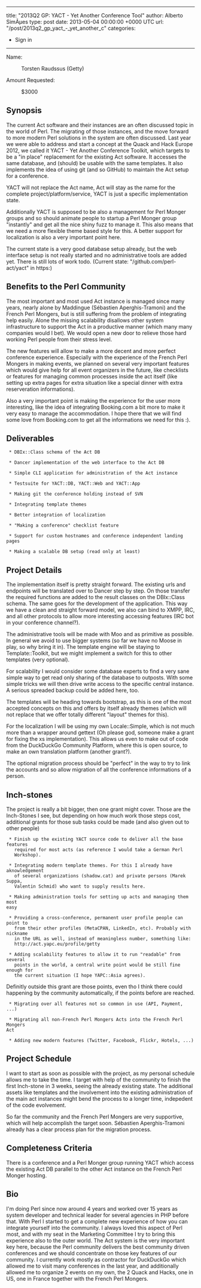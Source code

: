 
---
title: "2013Q2 GP: YACT - Yet Another Conference Tool"
author: Alberto SimÃµes
type: post
date: 2013-05-04 00:00:00 +0000 UTC
url: "/post/2013q2_gp_yact_-_yet_another_c"
categories:
 - Sign in

---

<dl>

<dt id="Name">Name:</dt>
<dd>

<p>Torsten Raudssus (Getty)</p>

</dd>
<dt id="Amount-Requested">Amount Requested:</dt>
<dd>

<p>$3000</p>

</dd>
</dl>

<h2 id="Synopsis">Synopsis</h2>

<p>The current Act software and their instances are an often discussed topic in the world of Perl. The migrating of those instances, and the move forward to more modern Perl solutions in the system are often discussed. Last year we were able to address and start a concept at the Quack and Hack Europe 2012, we called it YACT - Yet Another Conference Toolkit, which targets to be a &quot;in place&quot; replacement for the existing Act software. It accesses the same database, and (should) be usable with the same templates. It also implements the idea of using git (and so GitHub) to maintain the Act setup for a conference.</p>

<p>YACT will not replace the Act name, Act will stay as the name for the complete project/platform/service, YACT is just a specific implementation state.</p>

<p>Additionally YACT is supposed to be also a management for Perl Monger groups and so should animate people to startup a Perl Monger group &quot;instantly&quot; and get all the nice shiny fuzz to manage it. This also means that we need a more flexible theme based style for this. A better support for localization is also a very important point here.</p>

<p>The current state is a very good database setup already, but the web interface setup is not really started and no administrative tools are added yet. There is still lots of work todo. (Current state: <a>&quot;/github.com/perl-act/yact&quot; in  https:</a>)</p>


<h2 id="Benefits-to-the-Perl-Community">Benefits to the Perl Community</h2>

<p>The most important and most used Act instance is managed since many years, nearly alone by Maddingue (S&eacute;bastien Aperghis-Tramoni) and the French Perl Mongers, but is still suffering from the problem of integrating help easily. Alone the missing scalability disallows other system infrastructure to support the Act in a productive manner (which many many companies would I bet). We would open a new door to relieve those hard working Perl people from their stress level.</p>

<p>The new features will allow to make a more decent and more perfect conference experience. Especially with the experience of the French Perl Mongers in making events, we planned on several very important features which would give help for all event organizers in the future, like checklists or features for managing common processes inside the act itself (like setting up extra pages for extra situation like a special dinner with extra reserveration informations).</p>

<p>Also a very important point is making the experience for the user more interesting, like the idea of integrating Booking.com a bit more to make it very easy to manage the accommodation. I hope there that we will find some love from Booking.com to get all the informations we need for this :).</p>

<h2 id="Deliverables">Deliverables</h2>

<pre><code> * DBIx::Class schema of the Act DB

 * Dancer implementation of the web interface to the Act DB

 * Simple CLI application for administration of the Act instance

 * Testsuite for YACT::DB, YACT::Web and YACT::App

 * Making git the conference holding instead of SVN

 * Integrating template themes

 * Better integration of localization

 * &quot;Making a conference&quot; checklist feature

 * Support for custom hostnames and conference independent landing pages

 * Making a scalable DB setup (read only at least)</code></pre>

<h2 id="Project-Details">Project Details</h2>

<p>The implementation itself is pretty straight forward. The existing urls and endpoints will be translated over to Dancer step by step. On those transfer the required functions are added to the result classes on the DBIx::Class schema. The same goes for the development of the application. This way we have a clean and straight forward model, we also can bind to XMPP, IRC, and all other protocols to allow more interesting accessing features (IRC bot in your conference channel?).</p>

<p>The administrative tools will be made with Moo and as primitive as possible. In general we avoid to use bigger systems (so far we have no Moose in play, so why bring it in). The template engine will be staying to Template::Toolkit, but we might implement a switch for this to other templates (very optional).</p>

<p>For scalability I would consider some database experts to find a very sane simple way to get read only sharing of the database to outposts. With some simple tricks we will then drive write access to the specific central instance. A serious spreaded backup could be added here, too.</p>

<p>The templates will be heading towards bootstrap, as this is one of the most accepted concepts on this and offers by itself already themes (which will not replace that we offer totally different &quot;layout&quot; themes for this).</p>

<p>For the localization I will be using my own Locale::Simple, which is not much more than a wrapper around gettext (Oh please god, someone make a grant for fixing the xs implementation). This allows us even to make out of code from the DuckDuckGo Community Platform, where this is open source, to make an own translation platform (another grant?).</p>

<p>The optional migration process should be &quot;perfect&quot; in the way to try to link the accounts and so allow migration of all the conference informations of a person.</p>

<h2 id="Inch-stones">Inch-stones</h2>

<p>The project is really a bit bigger, then one grant might cover. Those are the Inch-Stones I see, but depending on how much work those steps cost, additional grants for those sub tasks could be made (and also given out to other people)</p>

<pre><code> * Finish up the existing YACT source code to deliver all the base features
   required for most acts (as reference I would take a German Perl
   Workshop).

 * Integrating modern template themes. For this I already have
aknowledgement
   of several organizations (shadow.cat) and private persons (Marek Suppa,
   Valentin Schmid) who want to supply results here.

 * Making administration tools for setting up acts and managing them most
easy

 * Providing a cross-conference, permanent user profile people can point to
   from their other profiles (MetaCPAN, LinkedIn, etc). Probably with
nickname
   in the URL as well, instead of meaningless number, something like:
   http://act.yapc.eu/profile/getty

 * Adding scalability features to allow it to run &quot;readable&quot; from several
   points in the world, a central write point would be still fine enough for
   the current situation (I hope YAPC::Asia agrees).</code></pre>

<p>Definitly outside this grant are those points, even tho I think there could happening by the community automatically, if the points before are reached.</p>

<pre><code> * Migrating over all features not so common in use (API, Payment, ...)

 * Migrating all non-French Perl Mongers Acts into the French Perl Mongers
Act

 * Adding new modern features (Twitter, Facebook, Flickr, Hotels, ...)</code></pre>

<h2 id="Project-Schedule">Project Schedule</h2>

<p>I want to start as soon as possible with the project, as my personal schedule allows me to take the time. I target with help of the community to finish the first Inch-stone in 3 weeks, seeing the already existing state. The additional assets like templates and the involvement into the existing administration of the main act instances might bend the process to a longer time, indepedent of the code evolvement.</p>

<p>So far the community and the French Perl Mongers are very supportive, which will help accomplish the target soon. S&eacute;bastien Aperghis-Tramoni already has a clear process plan for the migration process.</p>

<h2 id="Completeness-Criteria">Completeness Criteria</h2>

<p>There is a conference and a Perl Monger group running YACT which access the existing Act DB parallel to the other Act instance on the French Perl Monger hosting.</p>

<h2 id="Bio">Bio</h2>

<p>I&#39;m doing Perl since now around 4 years and worked over 15 years as system developer and technical leader for several agencies in PHP before that. With Perl I started to get a complete new experience of how you can integrate yourself into the community. I always loved this aspect of Perl most, and with my seat in the Marketing Committee I try to bring this experience also to the outer world. The Act system is the very important key here, because the Perl community delivers the best community driven conferences and we should concentrate on those key features of our community. I currently work mostly as contractor for DuckDuckGo which allowed me to visit many conferences in the last year, and additionally allowed me to organize 2 events on my own, the 2 Quack and Hacks, one in US, one in France together with the French Perl Mongers.</p>



